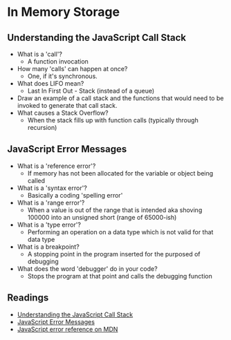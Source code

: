 # In Memory Storage

## Understanding the JavaScript Call Stack

* What is a 'call'?
  * A function invocation
* How many 'calls' can happen at once?
  * One, if it's synchronous.
* What does LIFO mean?
  * Last In First Out - Stack (instead of a queue)
* Draw an example of a call stack and the functions that would need to be invoked to generate that call stack.
* What causes a Stack Overflow?
  * When the stack fills up with function calls (typically through recursion)

## JavaScript Error Messages

* What is a 'reference error'?
  * If memory has not been allocated for the variable or object being called
* What is a 'syntax error'?
  * Basically a coding 'spelling error'
* What is a 'range error'?
  * When a value is out of the range that is intended aka shoving 100000 into an unsigned short (range of 65000-ish)
* What is a 'type error'?
  * Performing an operation on a data type which is not valid for that data type
* What is a breakpoint?
  * A stopping point in the program inserted for the purposed of debugging
* What does the word 'debugger' do in your code?
  * Stops the program at that point and calls the debugging function

## Readings

* [Understanding the JavaScript Call Stack](https://medium.freecodecamp.org/understanding-the-javascript-call-stack-861e41ae61d4)
* [JavaScript Error Messages](https://codeburst.io/javascript-error-messages-debugging-d23f84f0ae7c)
* [JavaScript error reference on MDN](https://developer.mozilla.org/en-US/docs/Web/JavaScript/Reference/Errors)
